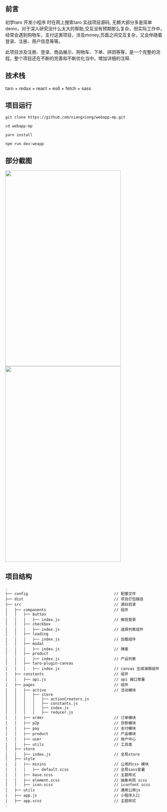 ## 前言
初学taro 开发小程序 时在网上搜索taro 实战项目源码, 无赖大部分多是简单demo，对于深入研究没什么太大的帮助,交互没有预期那么复杂，但实际工作中，经常会遇到购物车，支付这类项目，涉及money,页面之间交互复杂，又会伴随着登录、注册、用户信息等等。

此项目涉及注册、登录、商品展示、购物车、下单、拼团等等，是一个完整的流程。整个项目还在不断的完善和不断优化当中。增加详细的注释.

## 技术栈
taro + redux + react + es6 + fetch + sass

## 项目运行
```
git clone https://github.com/xiangxiong/webapp-mp.git

cd webapp-mp

yarn install

npm run dev:weapp
```

## 部分截图

<img src="https://github.com/xiangxiong/webapp-mp/blob/master/img/home.png" width="365" height="619"/> <img src="https://github.com/xiangxiong/webapp-mp/blob/master/img/userCenter.gif" width="365" height="619"/>

## 项目结构

```
.
├── config                                      // 配置文件
├── dist                                        // 项目打包路径
├── src                                         // 源码目录
│   ├── components                              // 组件
│   │   ├── button                              
│   │   │   ├── index.js                        // 微信登录
│   │   ├── checkbox                              
│   │   │   ├── index.js                        // 选择列表组件
│   │   ├── loading                              
│   │   │   ├── index.js                        // 加载组件
│   │   ├── modal                              
│   │   │   ├── index.js                        // 弹窗
│   │   ├── product                              
│   │   │   ├── index.js                        // 产品列表
│   │   ├── taro-plugin-canvas                              
│   │   │   ├── index.js                        // canvas 生成海报组件
│   ├── constants                               // 组件
│   │   ├── api.js                              // api 接口常量
│   ├── pages                                   // 组件
│   │   ├── active                              // 活动模块
│   │   │   ├── store                           
│   │   │   │   ├── actionCreators.js    
│   │   │   │   ├── constants.js   
│   │   │   │   ├── index.js   
│   │   │   │   ├── reducer.js              
│   │   ├── order                               // 订单模块
│   │   ├── p2p                                 // 贷款模块
│   │   ├── pay                                 // 支付模块
│   │   ├── product                             // 产品模块
│   │   ├── user                                // 用户中心
│   │   ├── utils                               // 工具类
│   ├── store                                   
│   │   ├── index.js                            // 全局store
│   ├── style                                   
│   │   ├── mixins                              // 公用的css 模块
│   │   │   ├── default.scss                    // 全局sass变量
│   │   ├── base.scss                           // 主题样式
│   │   ├── element.scss                        // 抽象布局 scss
│   │   ├── icon.scss                           // iconfont scss
│   ├── utils                                   // 通用公用js
│   ├── app.js                                  // 小程序入口
│   ├── app.scss                                // 主题样式
.
```

